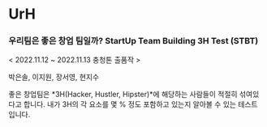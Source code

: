# UrH
### 우리팀은 좋은 창업 팀일까? StartUp Team Building 3H Test (STBT)

< 2022.11.12 ~ 2022.11.13 충청톤 출품작 >

박은솔, 이지원, 장서영, 현지수

좋은 창업팀은 *3H(Hacker, Hustler, Hipster)*에 해당하는 사람들이 적절히 섞여있다고 합니다. 
내가 3H의 각 요소를 몇 % 정도 포함하고 있는지 알아볼 수 있는 테스트입니다. 
